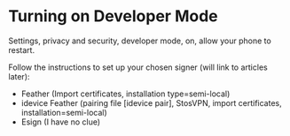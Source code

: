 # Turning on Developer Mode
Settings, privacy and security, developer mode, on, allow your phone to restart.

Follow the instructions to set up your chosen signer (will link to articles later):
- Feather (Import certificates, installation type=semi-local)
- idevice Feather (pairing file [idevice pair], StosVPN, import certificates, installation=semi-local)
- Esign (I have no clue)
